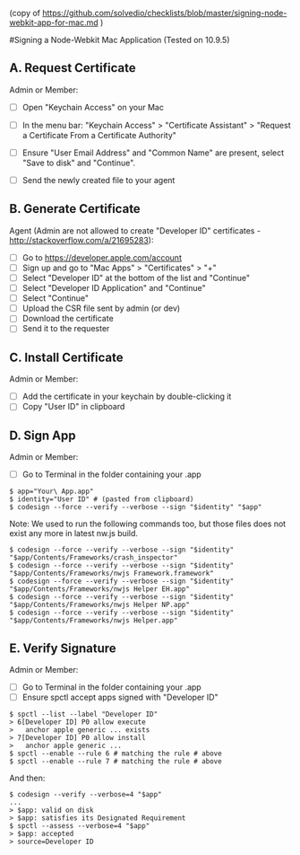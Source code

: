 (copy of https://github.com/solvedio/checklists/blob/master/signing-node-webkit-app-for-mac.md )


#Signing a Node-Webkit Mac Application
(Tested on 10.9.5)

## A. Request Certificate

Admin or Member:

- [ ] Open "Keychain Access" on your Mac
- [ ] In the menu bar: "Keychain Access" > "Certificate Assistant" > "Request a Certificate From a Certificate Authority"
- [ ] Ensure "User Email Address" and "Common Name" are present, select "Save to disk" and "Continue".
- [ ] Send the newly created file to your agent


## B. Generate Certificate

Agent (Admin are not allowed to create "Developer ID" certificates - http://stackoverflow.com/a/21695283):

- [ ] Go to https://developer.apple.com/account
- [ ] Sign up and go to "Mac Apps" > "Certificates" > "+"
- [ ] Select "Developer ID" at the bottom of the list and "Continue"
- [ ] Select "Developer ID Application" and "Continue"
- [ ] Select "Continue"
- [ ] Upload the CSR file sent by admin (or dev)
- [ ] Download the certificate
- [ ] Send it to the requester

## C. Install Certificate

Admin or Member:

- [ ] Add the certificate in your keychain by double-clicking it
- [ ] Copy "User ID" in clipboard

## D. Sign App

Admin or Member:

- [ ] Go to Terminal in the folder containing your .app
```
$ app="Your\ App.app"
$ identity="User ID" # (pasted from clipboard)
$ codesign --force --verify --verbose --sign "$identity" "$app"
```

Note: We used to run the following commands too, but those files does not exist any more in latest nw.js build.
```
$ codesign --force --verify --verbose --sign "$identity" "$app/Contents/Frameworks/crash_inspector"
$ codesign --force --verify --verbose --sign "$identity" "$app/Contents/Frameworks/nwjs Framework.framework"
$ codesign --force --verify --verbose --sign "$identity" "$app/Contents/Frameworks/nwjs Helper EH.app"
$ codesign --force --verify --verbose --sign "$identity" "$app/Contents/Frameworks/nwjs Helper NP.app"
$ codesign --force --verify --verbose --sign "$identity" "$app/Contents/Frameworks/nwjs Helper.app"
```

## E. Verify Signature

Admin or Member:

- [ ] Go to Terminal in the folder containing your .app
- [ ] Ensure spctl accept apps signed with "Developer ID"
```
$ spctl --list --label "Developer ID"
> 6[Developer ID] P0 allow execute
>   anchor apple generic ... exists
> 7[Developer ID] P0 allow install
>   anchor apple generic ...
$ spctl --enable --rule 6 # matching the rule # above
$ spctl --enable --rule 7 # matching the rule # above
```

And then:
```
$ codesign --verify --verbose=4 "$app"
...
> $app: valid on disk
> $app: satisfies its Designated Requirement
$ spctl --assess --verbose=4 "$app"
> $app: accepted
> source=Developer ID
```
